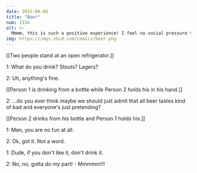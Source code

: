 ```yaml
---
date: 2015-06-05
title: "Beer"
num: 1534
alt: >-
  Mmmm, this is such a positive experience! I feel no social pressure to enjoy it at all!
img: https://imgs.xkcd.com/comics/beer.png
---
```

[[Two people stand at an open refrigerator.]]

1: What do you drink? Stouts? Lagers?

2: Uh, anything's fine.

[[Person 1 is drinking from a bottle while Person 2 holds his in his hand.]]

2: ...do you ever think maybe we should just admit that all beer tastes kind of bad and everyone's just pretending?

[[Person 2 drinks from his bottle and Person 1 holds his.]]

1: Man, you are no fun at all.

2: Ok, got it. Not a word.

1: Dude, if you don't like it, don't drink it.

2: No, no, gotta do my part! - Mmmmm!!!

